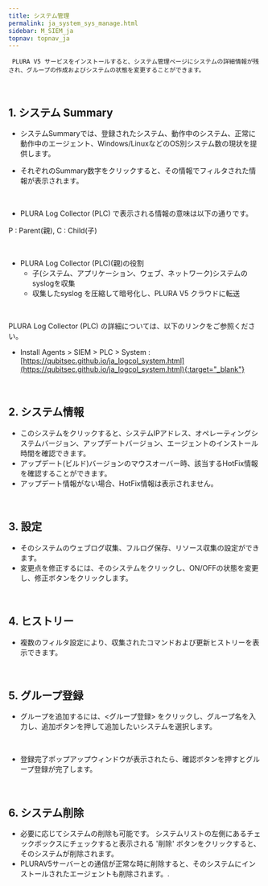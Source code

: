 ```yaml
---
title: システム管理
permalink: ja_system_sys_manage.html
sidebar: M_SIEM_ja
topnav: topnav_ja
---
```


     PLURA V5 サービスをインストールすると、システム管理ページにシステムの詳細情報が残され、グループの作成およびシステムの状態を変更することができます。

<br />

## 1. システム Summary

- システムSummaryでは、登録されたシステム、動作中のシステム、正常に動作中のエージェント、Windows/LinuxなどのOS別システム数の現状を提供します。

- それぞれのSummary数字をクリックすると、その情報でフィルタされた情報が表示されます。 
<!-- [![image](/docs/images/Manual/siem/system/1.png){: width="800" }](/docs/images/Manual/siem/system/1.png){: target="_blank"}-->

<br />

- PLURA Log Collector (PLC) で表示される情報の意味は以下の通りです。
<!-- [![image](/docs/images/Manual/siem/system/2.png)](/docs/images/Manual/siem/system/2.png){: target="_blank"}-->   
P : Parent(親), C : Child(子)

<br />

- PLURA Log Collector (PLC)(親)の役割
     - 子(システム、アプリケーション、ウェブ、ネットワーク)システムのsyslogを収集
     - 収集したsyslog を圧縮して暗号化し、PLURA V5 クラウドに転送

<br />

PLURA Log Collector (PLC) の詳細については、以下のリンクをご参照ください。

- Install Agents > SIEM > PLC > System : [https://qubitsec.github.io/ja_logcol_system.html](https://qubitsec.github.io/ja_logcol_system.html){:target="_blank"}

<br />

## 2. システム情報

- このシステムをクリックすると、システムIPアドレス、オペレーティングシステムバージョン、アップデートバージョン、エージェントのインストール時間を確認できます。
- アップデート(ビルド)バージョンのマウスオーバー時、該当するHotFix情報を確認することができます。
- アップデート情報がない場合、HotFix情報は表示されません。  
<!-- [![image](/docs/images/Manual/siem/system/3.png){: width="800" }](/docs/images/Manual/siem/system/3.png){: target="_blank"}-->

<br />

## 3. 設定

- そのシステムのウェブログ収集、フルログ保存、リソース収集の設定ができます。
- 変更点を修正するには、そのシステムをクリックし、ON/OFFの状態を変更し、修正ボタンをクリックします。 
<!-- [![image](/docs/images/Manual/siem/system/4.png){: width="800" }](/docs/images/Manual/siem/system/4.png){: target="_blank"}-->

<br />

## 4. ヒストリー

- 複数のフィルタ設定により、収集されたコマンドおよび更新ヒストリーを表示できます。 
<!-- [![image](/docs/images/Manual/siem/system/5.png){: width="800" }](/docs/images/Manual/siem/system/5.png){: target="_blank"}-->

 
<br />

## 5. グループ登録

- グループを追加するには、<グループ登録> をクリックし、グループ名を入力し、追加ボタンを押して追加したいシステムを選択します。
<!-- [![image](/docs/images/Manual/siem/system/6.png){: width="800" }](/docs/images/Manual/siem/system/6.png){: target="_blank"}-->

<br />

- 登録完了ポップアップウィンドウが表示されたら、確認ボタンを押すとグループ登録が完了します。

 
<br />

## 6. システム削除

- 必要に応じてシステムの削除も可能です。 システムリストの左側にあるチェックボックスにチェックすると表示される '削除' ボタンをクリックすると、そのシステムが削除されます。
- PLURAV5サーバーとの通信が正常な時に削除すると、そのシステムにインストールされたエージェントも削除されます。.   
<!-- [![image](/docs/images/Manual/siem/system/7.png)](/docs/images/Manual/siem/system/7.png){: target="_blank"}-->